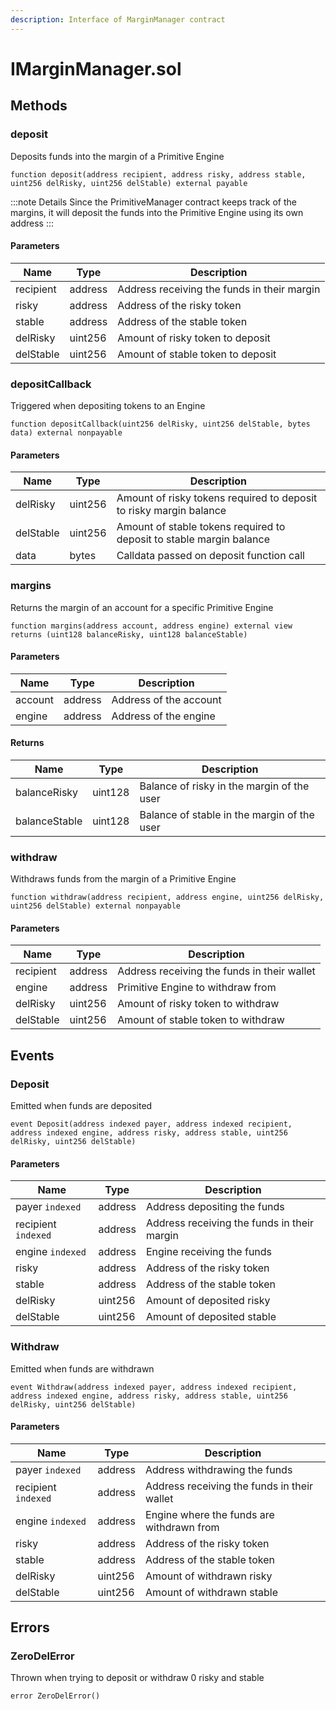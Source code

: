 ```yaml
---
description: Interface of MarginManager contract
---
```


# IMarginManager.sol





## Methods

### deposit

Deposits funds into the margin of a Primitive Engine

```solidity title="Solidity"
function deposit(address recipient, address risky, address stable, uint256 delRisky, uint256 delStable) external payable
```


:::note Details
Since the PrimitiveManager contract keeps track of the margins, it                   will deposit the funds into the Primitive Engine using its own address
:::


#### Parameters

| Name | Type | Description |
|---|---|---|
| recipient | address | Address receiving the funds in their margin
| risky | address | Address of the risky token
| stable | address | Address of the stable token
| delRisky | uint256 | Amount of risky token to deposit
| delStable | uint256 | Amount of stable token to deposit

### depositCallback

Triggered when depositing tokens to an Engine

```solidity title="Solidity"
function depositCallback(uint256 delRisky, uint256 delStable, bytes data) external nonpayable
```




#### Parameters

| Name | Type | Description |
|---|---|---|
| delRisky | uint256 | Amount of risky tokens required to deposit to risky margin balance
| delStable | uint256 | Amount of stable tokens required to deposit to stable margin balance
| data | bytes | Calldata passed on deposit function call

### margins

Returns the margin of an account for a specific Primitive Engine

```solidity title="Solidity"
function margins(address account, address engine) external view returns (uint128 balanceRisky, uint128 balanceStable)
```




#### Parameters

| Name | Type | Description |
|---|---|---|
| account | address | Address of the account
| engine | address | Address of the engine

#### Returns

| Name | Type | Description |
|---|---|---|
| balanceRisky | uint128 |   Balance of risky in the margin of the user
| balanceStable | uint128 |  Balance of stable in the margin of the user

### withdraw

Withdraws funds from the margin of a Primitive Engine

```solidity title="Solidity"
function withdraw(address recipient, address engine, uint256 delRisky, uint256 delStable) external nonpayable
```




#### Parameters

| Name | Type | Description |
|---|---|---|
| recipient | address | Address receiving the funds in their wallet
| engine | address | Primitive Engine to withdraw from
| delRisky | uint256 | Amount of risky token to withdraw
| delStable | uint256 | Amount of stable token to withdraw



## Events

### Deposit

Emitted when funds are deposited

```solidity title="Solidity"
event Deposit(address indexed payer, address indexed recipient, address indexed engine, address risky, address stable, uint256 delRisky, uint256 delStable)
```




#### Parameters

| Name | Type | Description |
|---|---|---|
| payer `indexed` | address | Address depositing the funds |
| recipient `indexed` | address | Address receiving the funds in their margin |
| engine `indexed` | address | Engine receiving the funds |
| risky  | address | Address of the risky token |
| stable  | address | Address of the stable token |
| delRisky  | uint256 | Amount of deposited risky |
| delStable  | uint256 | Amount of deposited stable |

### Withdraw

Emitted when funds are withdrawn

```solidity title="Solidity"
event Withdraw(address indexed payer, address indexed recipient, address indexed engine, address risky, address stable, uint256 delRisky, uint256 delStable)
```




#### Parameters

| Name | Type | Description |
|---|---|---|
| payer `indexed` | address | Address withdrawing the funds |
| recipient `indexed` | address | Address receiving the funds in their wallet |
| engine `indexed` | address | Engine where the funds are withdrawn from |
| risky  | address | Address of the risky token |
| stable  | address | Address of the stable token |
| delRisky  | uint256 | Amount of withdrawn risky |
| delStable  | uint256 | Amount of withdrawn stable |



## Errors

### ZeroDelError

Thrown when trying to deposit or withdraw 0 risky and stable

```solidity title="Solidity"
error ZeroDelError()
```
